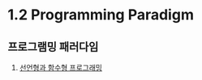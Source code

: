# 1.2 Programming Paradigm

## 프로그램밍 패러다임

1. [선언형과 함수형 프로그래밍](https://congruous-parcel-450.notion.site/3e6e9a268a3f4e7fa1f799414f53db48?pvs=4) <br/>

[//]: # (2. [객체지향 프로그래밍]&#40;&#41; <br/>)

[//]: # (3. [절차형 프로그래밍]&#40;&#41; <br/>)

[//]: # (4. [패러다임의 혼합]&#40;&#41; <br/>)